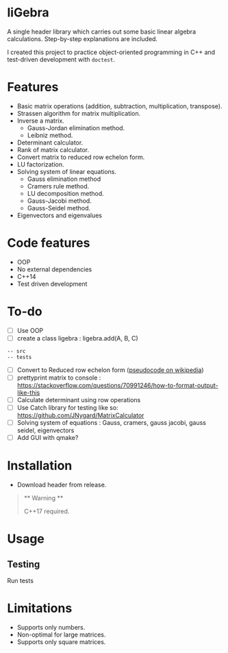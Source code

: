 # liGebra
A single header library which carries out some basic linear algebra calculations. 
Step-by-step explanations are included.

I created this project to practice object-oriented programming in C++ and test-driven development with `doctest`.

# Features
- Basic matrix operations (addition, subtraction, multiplication, transpose).
- Strassen algorithm for matrix multiplication.
- Inverse a matrix.
	- Gauss-Jordan elimination method.
	- Leibniz method.
- Determinant calculator.
- Rank of matrix calculator.
- Convert matrix to reduced row echelon form.
- LU factorization.
- Solving system of linear equations.
	- Gauss elimination method
	- Cramers rule method.
	- LU decomposition method.
	- Gauss-Jacobi method.
	- Gauss-Seidel method.
- Eigenvectors and eigenvalues

# Code features
- OOP 
- No external dependencies
- C++14
- Test driven development

# To-do
- [ ] Use OOP
- [ ] create a class ligebra : ligebra.add(A, B, C)

```
-- src
-- tests
```
- [ ] Convert to Reduced row echelon form ([pseudocode on wikipedia](https://en.wikipedia.org/wiki/Row_echelon_form))
- [ ] prettyprint matrix to console : https://stackoverflow.com/questions/70991246/how-to-format-output-like-this
- [ ] Calculate determinant using row operations
- [ ] Use Catch library for testing like so: https://github.com/JNygard/MatrixCalculator
- [ ] Solving system of equations : Gauss, cramers, gauss jacobi, gauss seidel, eigenvectors
- [ ] Add GUI with qmake?

# Installation

- Download header from release.

> ** Warning **
>
> C++17 required.

# Usage

## Testing
Run tests

# Limitations
- Supports only numbers.
- Non-optimal for large matrices.
- Supports only square matrices.
